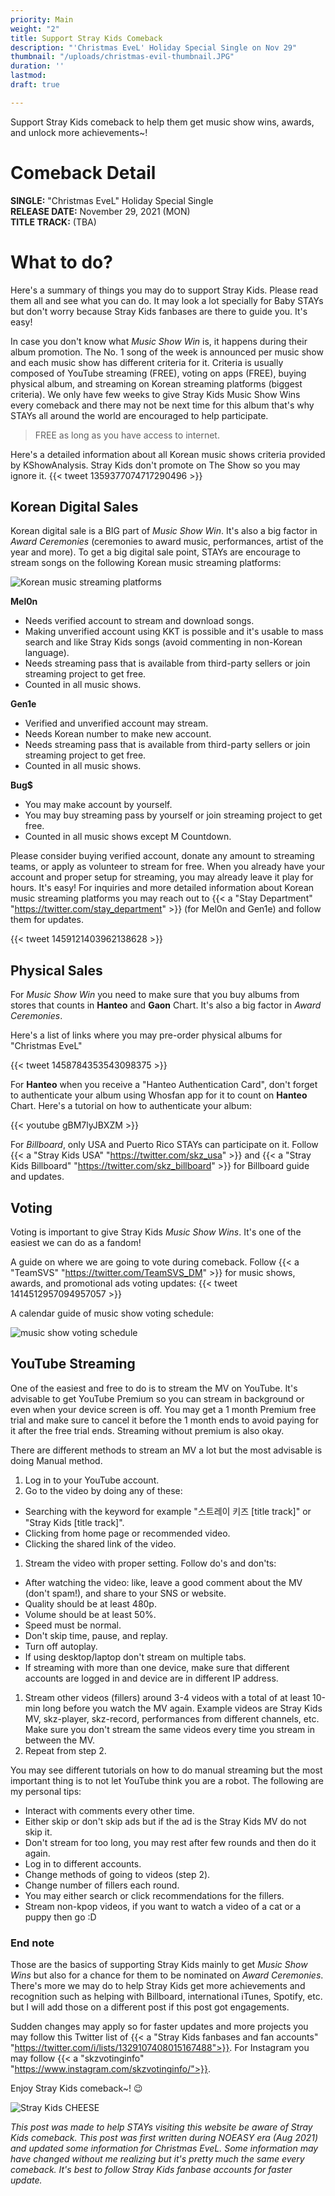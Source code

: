```yaml
---
priority: Main
weight: "2"
title: Support Stray Kids Comeback
description: "'Christmas EveL' Holiday Special Single on Nov 29"
thumbnail: "/uploads/christmas-evil-thumbnail.JPG"
duration: ''
lastmod: 
draft: true

---
```

Support Stray Kids comeback to help them get music show wins, awards, and unlock more achievements\~!

# Comeback Detail

**SINGLE:** "Christmas EveL" Holiday Special Single  
**RELEASE DATE:** November 29, 2021 (MON)  
**TITLE TRACK:** (TBA)

# What to do?

Here's a summary of things you may do to support Stray Kids. Please read them all and see what you can do. It may look a lot specially for Baby STAYs but don't worry because Stray Kids fanbases are there to guide you. It's easy!

In case you don't know what _Music Show Win_ is, it happens during their album promotion. The No. 1 song of the week is announced per music show and each music show has different criteria for it. Criteria is usually composed of YouTube streaming (FREE), voting on apps (FREE), buying physical album, and streaming on Korean streaming platforms (biggest criteria). We only have few weeks to give Stray Kids Music Show Wins every comeback and there may not be next time for this album that's why STAYs all around the world are encouraged to help participate.

> FREE as long as you have access to internet.

Here's a detailed information about all Korean music shows criteria provided by KShowAnalysis. Stray Kids don't promote on The Show so you may ignore it.
{{< tweet 1359377074717290496 >}}

## Korean Digital Sales

Korean digital sale is a BIG part of _Music Show Win_. It's also a big factor in _Award Ceremonies_ (ceremonies to award music, performances, artist of the year and more). To get a big digital sale point, STAYs are encourage to stream songs on the following Korean music streaming platforms:

![Korean music streaming platforms](images/melon-genie-bugs.jpg)

**Mel0n**

* Needs verified account to stream and download songs.
* Making unverified account using KKT is possible and it's usable to mass search and like Stray Kids songs (avoid commenting in non-Korean language).
* Needs streaming pass that is available from third-party sellers or join streaming project to get free.
* Counted in all music shows.

**Gen1e**

* Verified and unverified account may stream.
* Needs Korean number to make new account.
* Needs streaming pass that is available from third-party sellers or join streaming project to get free.
* Counted in all music shows.

**Bug$**

* You may make account by yourself.
* You may buy streaming pass by yourself or join streaming project to get free.
* Counted in all music shows except M Countdown.

Please consider buying verified account, donate any amount to streaming teams, or apply as volunteer to stream for free. When you already have your account and proper setup for streaming, you may already leave it play for hours. It's easy! For inquiries and more detailed information about Korean music streaming platforms you may reach out to {{< a "Stay Department" "https://twitter.com/stay_department" >}} (for Mel0n and Gen1e) and follow them for updates.

{{< tweet 1459121403962138628 >}}

## Physical Sales

For _Music Show Win_ you need to make sure that you buy albums from stores that counts in **Hanteo** and **Gaon** Chart. It's also a big factor in _Award Ceremonies_.

Here's a list of links where you may pre-order physical albums for "Christmas EveL"

{{< tweet 1458784353543098375 >}}

For **Hanteo** when you receive a "Hanteo Authentication Card", don't forget to authenticate your album using Whosfan app for it to count on **Hanteo** Chart. Here's a tutorial on how to authenticate your album:

{{< youtube gBM7lyJBXZM >}}

For _Billboard_, only USA and Puerto Rico STAYs can participate on it. Follow {{< a "Stray Kids USA" "https://twitter.com/skz_usa" >}} and {{< a "Stray Kids Billboard" "https://twitter.com/skz_billboard" >}} for Billboard guide and updates.

## Voting

Voting is important to give Stray Kids _Music Show Wins_. It's one of the easiest we can do as a fandom!

A guide on where we are going to vote during comeback. Follow {{< a "TeamSVS" "https://twitter.com/TeamSVS_DM" >}} for music shows, awards, and promotional ads voting updates:
{{< tweet 1414512957094957057 >}}

A calendar guide of music show voting schedule:

![music show voting schedule](images/voting-sched-v2.png)

## YouTube Streaming

One of the easiest and free to do is to stream the MV on YouTube. It's advisable to get YouTube Premium so you can stream in background or even when your device screen is off. You may get a 1 month Premium free trial and make sure to cancel it before the 1 month ends to avoid paying for it after the free trial ends. Streaming without premium is also okay.

There are different methods to stream an MV a lot but the most advisable is doing Manual method.

1. Log in to your YouTube account.
2. Go to the video by doing any of these:

* Searching with the keyword for example "스트레이 키즈 \[title track\]" or "Stray Kids \[title track\]".
* Clicking from home page or recommended video.
* Clicking the shared link of the video.

1. Stream the video with proper setting. Follow do's and don'ts:

* After watching the video: like, leave a good comment about the MV (don't spam!), and share to your SNS or website.
* Quality should be at least 480p.
* Volume should be at least 50%.
* Speed must be normal.
* Don't skip time, pause, and replay.
* Turn off autoplay.
* If using desktop/laptop don't stream on multiple tabs.
* If streaming with more than one device, make sure that different accounts are logged in and device are in different IP address.

1. Stream other videos (fillers) around 3-4 videos with a total of at least 10-min long before you watch the MV again. Example videos are Stray Kids MV, skz-player, skz-record, performances from different channels, etc. Make sure you don't stream the same videos every time you stream in between the MV.
2. Repeat from step 2.

You may see different tutorials on how to do manual streaming but the most important thing is to not let YouTube think you are a robot. The following are my personal tips:

* Interact with comments every other time.
* Either skip or don't skip ads but if the ad is the Stray Kids MV do not skip it.
* Don't stream for too long, you may rest after few rounds and then do it again.
* Log in to different accounts.
* Change methods of going to videos (step 2).
* Change number of fillers each round.
* You may either search or click recommendations for the fillers.
* Stream non-kpop videos, if you want to watch a video of a cat or a puppy then go :D

### End note

Those are the basics of supporting Stray Kids mainly to get _Music Show Wins_ but also for a chance for them to be nominated on _Award Ceremonies_. There's more we may do to help Stray Kids get more achievements and recognition such as helping with Billboard, international iTunes, Spotify, etc. but I will add those on a different post if this post got engagements.

Sudden changes may apply so for faster updates and more projects you may follow this Twitter list of {{< a "Stray Kids fanbases and fan accounts" "https://twitter.com/i/lists/1329107408015167488">}}. For Instagram you may follow {{< a "skzvotinginfo" "https://www.instagram.com/skzvotinginfo/">}}.

Enjoy Stray Kids comeback\~! :wink:

![Stray Kids CHEESE](images/skz-cheese.jpg)

_This post was made to help STAYs visiting this website be aware of Stray Kids comeback. This post was first written during NOEASY era (Aug 2021) and updated some information for Christmas EveL. Some information may have changed without me realizing but it's pretty much the same every comeback. It's best to follow Stray Kids fanbase accounts for faster update._